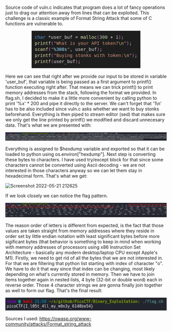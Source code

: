 Source code of vuln.c indicates that program does a lot of fancy operations just to drag our attention away from lines that can be exploited. This challenge is a classic example of Format String Attack that some of C functions are vulnerable to.

<p align="center"><img src="../../images/Stonks1.png" ></p>

Here we can see that right after we provide our input to be stored in variable 'user_buf', that variable is being passed as a first argument to printf() function executing right after. That means we can trick printf() to print memory addresses from the stack, following the format we provided. In flag.sh, I decided to make it a little more convenient by calling python to print '%x' * 200 and pipe it directly to the server. We can't forget that '1\n' has to be also included since vuln.c asks whether we want to buy stonks beforehand. Everything is then piped to stream editor (sed) that makes sure we only get the line printed by printf() we modified and discard unnecesary data. That's what we are presented with:

<img src="../../images/Stonks2.png" >

Everything is assigned to $hexdump variable and exported so that it can be loaded to python using os.environ["hexdump"]. Next step is converting these bytes to characters. I have used try/except block for that since some characters cannot be converted using Ascii decoding - we are not interested in those characters anyway so we can let them stay in hexadecimal form. That's what we get: 

![Screenshot 2022-05-21 212625](https://user-images.githubusercontent.com/77243003/169666426-6097039a-0c8a-4e5b-bfbc-a1b62d0bbc30.png)

If we look closely we can notice the flag pattern.

<img src="../../images/Stonks3.png" >

The reason order of letters is different from expected, is the fact that those values are taken straight from memory addresses where they reside in order set by little endian notation with least significant bytes before more sigificant bytes (that behavior is something to keep in mind when working with memory addresses of processors using x86 Instruction Set Architecture - basically any modern desktop/laptop CPU except Apple's M1). Firstly, we need to get rid of all the bytes that we are not interested in. For that we are filtering that python list starting with index of character "o". We have to do it that way since that index can be changing, most likely depending on what's currently stored in memory. Then we have to join items together again in nested lists, 4 byte (32-bit or double word) each in reverse order. Those 4 character strings we are gonna finally join together as well to form our flag. That's the final result:

<p align="center"><img src="../../images/Stonks4.png" ></p>

Sources I used:
https://owasp.org/www-community/attacks/Format_string_attack

